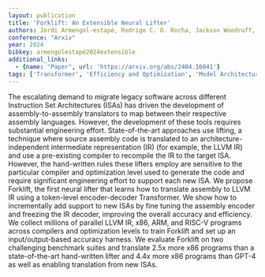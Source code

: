 ```yaml
---
layout: publication
title: 'Forklift: An Extensible Neural Lifter'
authors: Jordi Armengol-estapé, Rodrigo C. O. Rocha, Jackson Woodruff, Pasquale Minervini, Michael F. P. O'boyle
conference: "Arxiv"
year: 2024
bibkey: armengolestapé2024extensible
additional_links:
  - {name: "Paper", url: 'https://arxiv.org/abs/2404.16041'}
tags: ['Transformer', 'Efficiency and Optimization', 'Model Architecture', 'GPT', 'Tools', 'Reinforcement Learning', 'Pretraining Methods']
---
```

The escalating demand to migrate legacy software across different Instruction
Set Architectures (ISAs) has driven the development of assembly-to-assembly
translators to map between their respective assembly languages. However, the
development of these tools requires substantial engineering effort.
State-of-the-art approaches use lifting, a technique where source assembly code
is translated to an architecture-independent intermediate representation (IR)
(for example, the LLVM IR) and use a pre-existing compiler to recompile the IR
to the target ISA. However, the hand-written rules these lifters employ are
sensitive to the particular compiler and optimization level used to generate
the code and require significant engineering effort to support each new ISA. We
propose Forklift, the first neural lifter that learns how to translate assembly
to LLVM IR using a token-level encoder-decoder Transformer. We show how to
incrementally add support to new ISAs by fine tuning the assembly encoder and
freezing the IR decoder, improving the overall accuracy and efficiency. We
collect millions of parallel LLVM IR, x86, ARM, and RISC-V programs across
compilers and optimization levels to train Forklift and set up an
input/output-based accuracy harness. We evaluate Forklift on two challenging
benchmark suites and translate 2.5x more x86 programs than a state-of-the-art
hand-written lifter and 4.4x more x86 programs than GPT-4 as well as enabling
translation from new ISAs.
